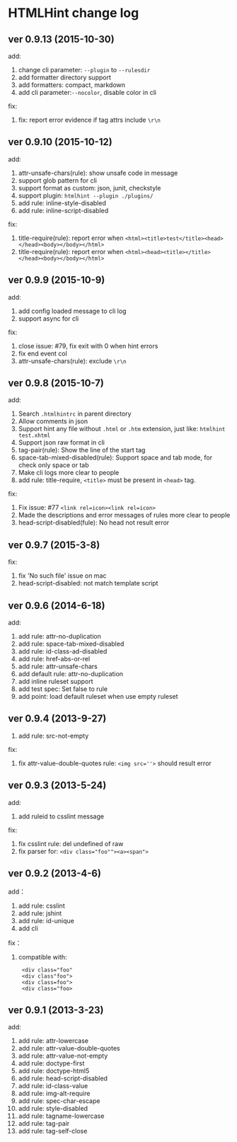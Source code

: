 HTMLHint change log
====================

## ver 0.9.13 (2015-10-30)

add:

1. change cli parameter: `--plugin` to `--rulesdir`
2. add formatter directory support
3. add formatters: compact, markdown
4. add cli parameter:`--nocolor`, disable color in cli

fix:

1. fix: report error evidence if tag attrs include `\r\n`

## ver 0.9.10 (2015-10-12)

add:

1. attr-unsafe-chars(rule): show unsafe code in message
2. support glob pattern for cli
3. support format as custom: json, junit, checkstyle
4. support plugin: `htmlhint --plugin ./plugins/`
5. add rule: inline-style-disabled
6. add rule: inline-script-disabled

fix:

1. title-require(rule): report error when `<html><title>test</title><head></head><body></body></html>`
2. title-require(rule): report error when `<html><head><title></title></head><body></body></html>`

## ver 0.9.9 (2015-10-9)

add:

1. add config loaded message to cli log
2. support async for cli

fix:

1. close issue: #79, fix exit with 0 when hint errors
2. fix end event col
2. attr-unsafe-chars(rule): exclude `\r\n`

## ver 0.9.8 (2015-10-7)

add:

1. Search `.htmlhintrc` in parent directory
2. Allow comments in json
3. Support hint any file without `.html` or `.htm` extension, just like: `htmlhint test.xhtml`
4. Support json raw format in cli
5. tag-pair(rule): Show the line of the start tag
6. space-tab-mixed-disabled(rule): Support space and tab mode, for check only space or tab
7. Make cli logs more clear to people
8. add rule: title-require, `<title>` must be present in `<head>` tag.

fix:

1. Fix issue: #77 `<link rel=icon><link rel=icon>`
2. Made the descriptions and error messages of rules more clear to people
3. head-script-disabled(fule): No head not result error

## ver 0.9.7 (2015-3-8)

fix:

1. fix 'No such file' issue on mac
2. head-script-disabled: not match template script

## ver 0.9.6 (2014-6-18)

add:

1. add rule: attr-no-duplication
2. add rule: space-tab-mixed-disabled
3. add rule: id-class-ad-disabled
4. add rule: href-abs-or-rel
5. add rule: attr-unsafe-chars
6. add default rule: attr-no-duplication
7. add inline ruleset support
8. add test spec: Set false to rule
9. add point: load default ruleset when use empty ruleset

## ver 0.9.4 (2013-9-27)

1. add rule: src-not-empty

fix:

1. fix attr-value-double-quotes rule: `<img src=''>` should result error

## ver 0.9.3 (2013-5-24)

add:

1. add ruleid to csslint message

fix:

1. fix csslint rule: del undefined of raw
2. fix parser for: `<div class="foo""><a><span">`

## ver 0.9.2 (2013-4-6)

add：

1. add rule: csslint
2. add rule: jshint
3. add rule: id-unique
4. add cli

fix：

1. compatible with:

        <div class="foo"
        <div class"foo">
        <div class=foo">
        <div class="foo>

## ver 0.9.1 (2013-3-23)

add:

1. add rule: attr-lowercase
2. add rule: attr-value-double-quotes
3. add rule: attr-value-not-empty
4. add rule: doctype-first
5. add rule: doctype-html5
6. add rule: head-script-disabled
7. add rule: id-class-value
8. add rule: img-alt-require
9. add rule: spec-char-escape
10. add rule: style-disabled
11. add rule: tagname-lowercase
12. add rule: tag-pair
13. add rule: tag-self-close
